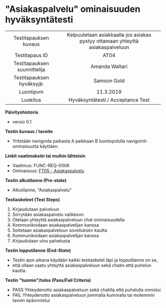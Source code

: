# "Asiakaspalvelu" ominaisuuden hyväksyntätesti

| | |
|:-:|:-:|
| Testitapauksen kuvaus | Kelpuutetaan asiakkaalla jos asiakas pystyy ottamaan yhteyttä asiakaspalveluun   |
| Testitapaus ID | AT04 |
| Testitapauksen suunnittelija | Amanda Waltari | 
| Testitapauksen hyväksyjä: | Samson Gold |
| Luontipvm | 11.3.2019 |
| Luokitus | Hyväksyntätesti / Acceptance Test |

**Päivityshistoria**

* versio 0.1 

**Testin kuvaus / tavoite**

* Yritetään navigoida paikasta A paikkaan B luontopolulla navigointi-ominaisuutta käyttäen.

**Linkit vaatimuksiin tai muihin lähteisin**

* Vaatimus: FUNC-REQ-0006
* Ominaisuus: [FT05 - Asiakaspalvelu](f5_aspa.md)

**Testin alkutilanne (Pre-state)** 

* Alkutilanne, "Asiakaspalvelu"

**Testiaskeleet (Test Steps)**

1. Kirjaudutaan palveluun
2. Siirrytään asiakaspalvelu valikkoon
3. Otetaan yhteyttä asiakaspalveluun chat ominaisuudella
4. Kommunikoidaan asiakaspalvelijan kanssa
5. Soitetaan asiakaspalveluun sovelluksen kautta
6. Kommunikoidaan asiakaspalvelijan kanssa
7. Kirjaudutaan ulos palvelusta

**Testin lopputilanne (End-State)**


* Testin ajon aikana käydään kaikki testiaskelet läpi ja lopputilanne on se,
* että ollaan saatu yhteyttä asiakaspalveluun sekä chatin että puhelun kautta.



<!--**Huomioitava testin aikana**

* Huomio 1
* Huomio 2-->


**Testin "tuomio"/tulos (Pass/Fail Criteria)**


* PASS Yhteydenotto asiakaspalveluun sekä chatilla että puhelulla onnistui
* FAIL Yhteydenotto asiakaspalveluun jommalla kummalla tai molemmin tavoin epäonnistui
